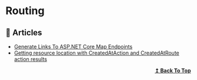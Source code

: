 # Routing

## 📝 Articles

- [Generate Links To ASP.NET Core Map Endpoints](https://khalidabuhakmeh.com/generate-links-to-aspnet-core-map-endpoints)
- [Getting resource location with CreatedAtAction and CreatedAtRoute action results](https://www.code4it.dev/blog/createdAtRoute-createdAtAction)

<div align="right">
  <b><a href="#contents">↥ Back To Top</a></b>
</div>